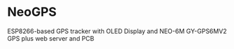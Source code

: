# NeoGPS
ESP8266-based GPS tracker with OLED Display and  NEO-6M GY-GPS6MV2 GPS  plus web server and PCB
